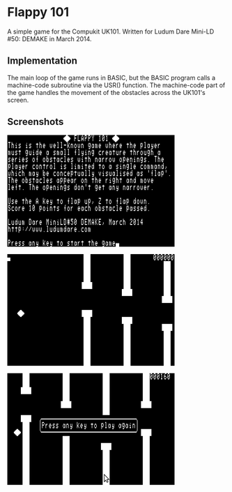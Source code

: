 # Flappy 101

A simple game for the Compukit UK101.
Written for Ludum Dare Mini-LD \#50: DEMAKE in March 2014.

## Implementation

The main loop of the game runs in BASIC, but the BASIC program
calls a machine-code subroutine via the USR() function.
The machine-code part of the game handles the movement of the
obstacles across the UK101's screen.

## Screenshots

![Instructions](flappy2.png "Instructions")

![Game play](flappy3.png "Game play")

![Game over](flappy1.png "Game over")
